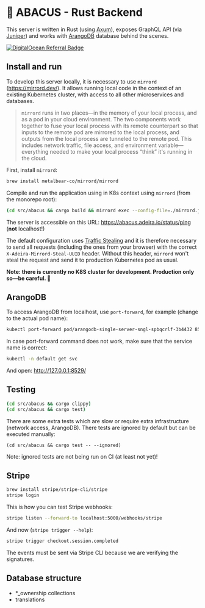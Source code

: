 # 🧮 ABACUS - Rust Backend

This server is written in Rust (using [Axum](https://github.com/tokio-rs/axum)), exposes GraphQL API (via [Juniper](https://github.com/graphql-rust/juniper)) and works with [ArangoDB](https://github.com/arangodb/arangodb) database behind the scenes.

[![DigitalOcean Referral Badge](https://web-platforms.sfo2.digitaloceanspaces.com/WWW/Badge%203.svg)](https://www.digitalocean.com/?refcode=2c8353da1463&utm_campaign=Referral_Invite&utm_medium=Referral_Program&utm_source=badge)

## Install and run

To develop this server locally, it is necessary to use `mirrord` (https://mirrord.dev/). It allows running local code in the context of an existing Kubernetes cluster, with access to all other microservices and databases.

> `mirrord` runs in two places—in the memory of your local process, and as a pod in your cloud environment. The two components work together to fuse your local process with its remote counterpart so that inputs to the remote pod are mirrored to the local process, and outputs from the local process are tunneled to the remote pod. This includes network traffic, file access, and environment variable—everything needed to make your local process “think” it's running in the cloud.

First, install `mirrord`:

```bash
brew install metalbear-co/mirrord/mirrord
```

Compile and run the application using in K8s context using `mirrord` (from the monorepo root):

```bash
(cd src/abacus && cargo build && mirrord exec --config-file=./mirrord.json ./target/debug/server)
```

The server is accessible on this URL: https://abacus.adeira.io/status/ping (**not** localhost!)

The default configuration uses [Traffic Stealing](https://mirrord.dev/docs/using-mirrord/steal/) and it is therefore necessary to send all requests (including the ones from your browser) with the correct `X-Adeira-Mirrord-Steal-UUID` header. Without this header, `mirrord` won't steal the request and send it to production Kubernetes pod as usual.

**Note: there is currently no K8S cluster for development. Production only so—be careful. 💸**

## ArangoDB

To access ArangoDB from localhost, use `port-forward`, for example (change to the actual pod name):

```bash
kubectl port-forward pod/arangodb-single-server-sngl-spbqcrlf-3b4432 8529:8529
```

In case port-forward command does not work, make sure that the service name is correct:

```bash
kubectl -n default get svc
```

And open: http://127.0.0.1:8529/

## Testing

```bash
(cd src/abacus && cargo clippy)
(cd src/abacus && cargo test)
```

There are some extra tests which are slow or require extra infrastructure (network access, ArangoDB). There tests are ignored by default but can be executed manually:

```text
(cd src/abacus && cargo test -- --ignored)
```

Note: ignored tests are not being run on CI (at least not yet)!

## Stripe

```bash
brew install stripe/stripe-cli/stripe
stripe login
```

This is how you can test Stripe webhooks:

```bash
stripe listen --forward-to localhost:5000/webhooks/stripe
```

And now (`stripe trigger --help`):

```bash
stripe trigger checkout.session.completed
```

The events must be sent via Stripe CLI because we are verifying the signatures.

## Database structure

- \*\_ownership collections
- translations
